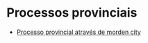 # Processos provinciais

* [Processo provincial através de morden city](https://github.com/OlvArthur/imigracao-para-o-canada/blob/master/provincias/Manitoba/MC's%20SW.md)
